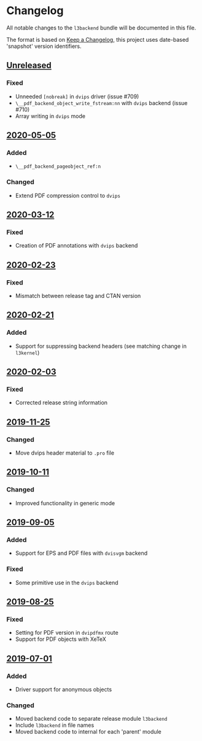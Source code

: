 # Changelog
All notable changes to the `l3backend` bundle will be documented in this file.

The format is based on [Keep a Changelog](https://keepachangelog.com/en/1.0.0/),
this project uses date-based 'snapshot' version identifiers.

## [Unreleased]

### Fixed
- Unneeded `[nobreak]` in `dvips` driver (issue #709)
- `\__pdf_backend_object_write_fstream:nn` with `dvips` backend (issue #710)
- Array writing in `dvips` mode

## [2020-05-05]

### Added
- `\__pdf_backend_pageobject_ref:n`

### Changed
- Extend PDF compression control to `dvips`

## [2020-03-12]

### Fixed
- Creation of PDF annotations with `dvips` backend

## [2020-02-23]

### Fixed
- Mismatch between release tag and CTAN version

## [2020-02-21]

### Added
- Support for suppressing backend headers (see matching change in
  `l3kernel`)

## [2020-02-03]

### Fixed
- Corrected release string information

## [2019-11-25]

### Changed
- Move dvips header material to `.pro` file

## [2019-10-11]

### Changed
- Improved functionality in generic mode

## [2019-09-05]

### Added
- Support for EPS and PDF files with `dvisvgm` backend

### Fixed
- Some primitive use in the `dvips` backend

## [2019-08-25]

### Fixed
- Setting for PDF version in `dvipdfmx` route
- Support for PDF objects with XeTeX

## [2019-07-01]

### Added
- Driver support for anonymous objects

### Changed
- Moved backend code to separate release module `l3backend`
- Include `l3backend` in file names
- Moved backend code to internal for each 'parent' module

[Unreleased]: https://github.com/latex3/latex3/compare/2020-05-05...HEAD
[2020-05-05]: https://github.com/latex3/latex3/compare/2020-03-12...2020-05-05
[2020-03-12]: https://github.com/latex3/latex3/compare/2020-02-23...2020-03-12
[2020-02-23]: https://github.com/latex3/latex3/compare/2020-02-21...2020-02-23
[2020-02-21]: https://github.com/latex3/latex3/compare/2020-02-03...2020-02-21
[2020-02-03]: https://github.com/latex3/latex3/compare/2019-11-25...2020-02-03
[2019-11-25]: https://github.com/latex3/latex3/compare/2019-10-11...2019-11-25
[2019-10-11]: https://github.com/latex3/latex3/compare/2019-09-05...2019-10-11
[2019-09-05]: https://github.com/latex3/latex3/compare/2019-08-25...2019-09-05
[2019-08-25]: https://github.com/latex3/latex3/compare/2019-07-01...2019-08-25
[2019-07-01]: https://github.com/latex3/latex3/compare/2019-05-28...2019-07-01
